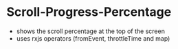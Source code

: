 # Scroll-Progress-Percentage
- shows the scroll percentage at the top of the screen
- uses rxjs operators (fromEvent, throttleTime and map)
